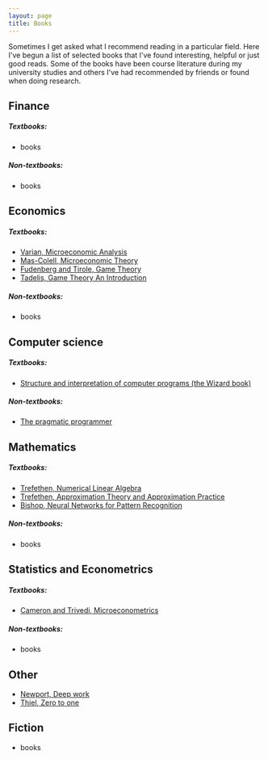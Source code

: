 ```yaml
---
layout: page
title: Books
---
```

Sometimes I get asked what I recommend reading in a particular field. Here I've begun a list of selected books that I've found interesting, helpful or just good reads. Some of the books have been course literature during my university studies and others I've had recommended by friends or found when doing research.

## Finance
##### Textbooks:
* books

##### Non-textbooks:
* books

## Economics
##### Textbooks:
* [Varian, Microeconomic Analysis](https://www.goodreads.com/book/show/323071.Micro_Analysis?ac=1&from_search=true)
* [Mas-Colell, Microeconomic Theory](https://www.goodreads.com/book/show/735963.Microeconomic_Theory?ac=1&from_search=true)
* [Fudenberg and Tirole, Game Theory](https://www.goodreads.com/book/show/469868.Game_Theory)
* [Tadelis, Game Theory An Introduction](https://www.goodreads.com/book/show/15930573-game-theory)

##### Non-textbooks:
* books

## Computer science
##### Textbooks:
* [Structure and interpretation of computer programs (the Wizard book)](https://www.goodreads.com/book/show/43713.Structure_and_Interpretation_of_Computer_Programs)

##### Non-textbooks:
* [The pragmatic programmer](https://www.goodreads.com/book/show/4099.The_Pragmatic_Programmer)

## Mathematics
##### Textbooks:
* [Trefethen, Numerical Linear Algebra](https://www.goodreads.com/book/show/1372376.Numerical_Linear_Algebra?ac=1&from_search=true)
* [Trefethen, Approximation Theory and Approximation Practice](https://www.goodreads.com/book/show/16670471-approximation-theory-and-approximation-practice?ac=1&from_search=true)
* [Bishop, Neural Networks for Pattern Recognition](https://www.goodreads.com/book/show/92536.Neural_Networks_for_Pattern_Recognition?ac=1&from_search=true)

##### Non-textbooks:
* books

## Statistics and Econometrics
##### Textbooks:
* [Cameron and Trivedi, Microeconometrics](https://www.goodreads.com/book/show/1043516.Microeconometrics?ac=1&from_search=true)

##### Non-textbooks:
* books

## Other
* [Newport, Deep work](https://www.goodreads.com/book/show/25744928-deep-work?ac=1&from_search=true)
* [Thiel, Zero to one](https://www.goodreads.com/book/show/18050143-zero-to-one?ac=1&from_search=true)

## Fiction
* books
